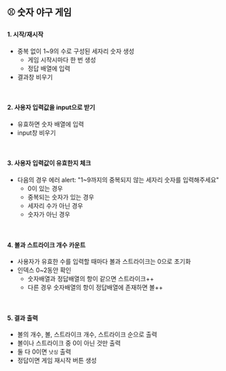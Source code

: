 ## ⚾️ 숫자 야구 게임
#### 1. 시작/재시작
  - 중복 없이 1~9의 수로 구성된 세자리 숫자 생성
    - 게임 시작시마다 한 번 생성
    - 정답 배열에 입력
  - 결과창 비우기

<br>

#### 2. 사용자 입력값을 input으로 받기
  - 유효하면 숫자 배열에 입력
  - input창 비우기

<br>

#### 3. 사용자 입력값이 유효한지 체크
  - 다음의 경우 에러 alert: "1~9까지의 중복되지 않는 세자리 숫자를 입력해주세요"
    - 0이 있는 경우
	- 중복되는 숫자가 있는 경우
    - 세자리 수가 아닌 경우
    - 숫자가 아닌 경우

<br>

#### 4. 볼과 스트라이크 개수 카운트
  - 사용자가 유효한 수를 입력할 때마다 볼과 스트라이크는 0으로 초기화
  - 인덱스 0~2동안 확인
    - 숫자배열과 정답배열의 항이 같으면 스트라이크++
    - 다른 경우 숫자배열의 항이 정답배열에 존재하면 볼++

<br>

#### 5. 결과 출력
  - 볼의 개수, 볼, 스트라이크 개수, 스트라이크 순으로 출력
  - 볼이나 스트라이크 중 0이 아닌 것만 출력
  - 둘 다 0이면 `낫싱` 출력
  - 정답이면 게임 재시작 버튼 생성
